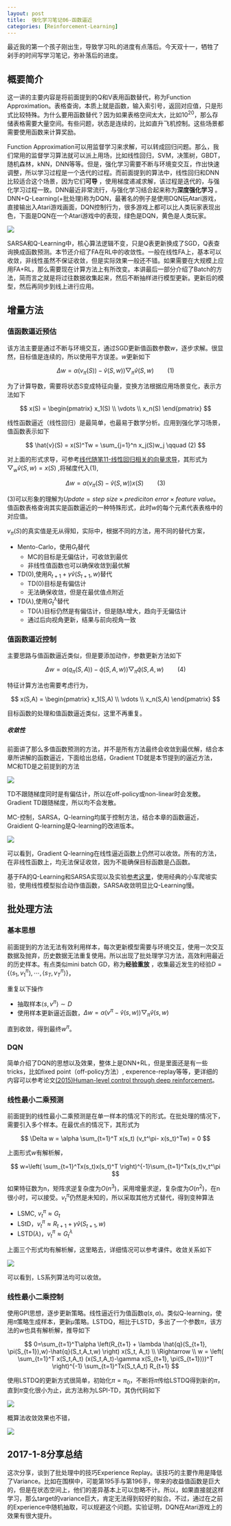 ```yaml
---
layout: post
title:  强化学习笔记06-函数逼近
categories: [Reinforcement-Learning]
---
```


最近我的第一个孩子刚出生，导致学习RL的进度有点落后。今天双十一，牺牲了剁手的时间写学习笔记，弥补落后的进度。


## 概要简介

这一讲的主要内容是将前面提到的Q和V表用函数替代，称为Function Approximation。表格查询，本质上就是函数，输入索引号，返回对应值，只是形式比较特殊。为什么要用函数替代？因为如果表格空间太大，比如$10^{20}$，那么存储表格需要大量空间。有些问题，状态是连续的，比如直升飞机控制。这些场景都需要使用函数来计算奖励。

Function Approximation可以用监督学习来求解，可以转成回归问题。那么，我们常用的监督学习算法就可以派上用场，比如线性回归，SVM，决策树，GBDT，随机森林，kNN，DNN等等。但是，强化学习需要不断与环境变交互，作出快速调整，所以学习过程是一个迭代的过程。而前面提到的算法中，线性回归和DNN比较适合这个场景，因为它们**可导** ，使用梯度递减求解，该过程是迭代的，与强化学习过程一致。DNN最近非常流行，与强化学习结合起来称为**深度强化学习** 。DNN+Q-Learning(+批处理)称为DQN，最著名的例子是使用DQN玩Atari游戏，直接输出入Atari游戏画面，DQN控制行为，很多游戏上都可以比人类玩家表现出色，下面是DQN在一个Atari游戏中的表现，绿色是DQN，黄色是人类玩家。

![](/img/dqn_atari_game.gif)



SARSA和Q-Learning中，核心算法逻辑不变，只是Q表更新换成了SGD，Q表查询换成函数预测。本节还介绍了FA在RL中的收敛性。一般在线性FA上，基本可以收敛，非线性虽然不保证收敛，但是实际效果一般还不错。如果需要在大规模上应用FA+RL，那么需要现在计算方法上有所改变。本讲最后一部分介绍了Batch的方法，简而言之就是将过往数据收集起来，然后不断抽样进行模型更新。更新后的模型，然后再同步到线上进行应用。



## 增量方法

### 值函数逼近预估

该方法主要是通过不断与环境交互，通过SGD更新值函数参数$w$，逐步求解。很显然，目标值是连续的，所以使用平方误差。$w$更新如下

$$
\Delta w = \alpha(v_\pi(S))-\hat{v}(S,w))\bigtriangledown_\pi \hat{v}(S,w) \qquad (1)
$$

为了计算导数，需要将状态S变成特征向量，变换方法根据应用场景变化，表示方法如下

$$
x(S) = \begin{pmatrix}
x_1(S) \\
\vdots \\
x_n(S)
\end{pmatrix}
$$

线性函数逼近（线性回归）是最简单，也最易于数学分析。应用到强化学习场景，值函数表示如下

$$
\hat{v}(S) = x(S)^Tw = \sum_{j=1}^n x_j(S)w_j \qquad (2)
$$

对上面的形式求导，可参考[线代随笔11-线性回归相关的向量求导](http://bourneli.github.io/linear-algebra/calculus/2016/04/28/linear-algebra-11-derivate-of-linear-regression.html)，其形式为$\bigtriangledown_w \hat{v}(S,w)=x(S)$ ,将梯度代入(1),

$$
\Delta w = \alpha(v_\pi(S)-\hat{v}(S,w)) x(S) \qquad (3)
$$

(3)可以形象的理解为$Update = step \  size \times prediciton \ error \times feature \ value$。值函数表格查询其实是函数逼近的一种特殊形式，此时$w$的每个元素代表表格中的对应值。

$v_\pi(S)$的真实值是无从得知，实际中，根据不同的方法，用不同的替代方案，

* Mento-Carlo，使用$G_t$替代
  * MC的目标是无偏估计，可收敛到最优
  * 非线性值函数也可以确保收敛到最优解
* TD(0),使用$R_{t+1} + \gamma \hat{v}(S_{t+1},w)$替代
  * TD(0)目标是有偏估计
  * 无法确保收敛，但是在最优值点附近
* TD($\lambda$),使用$G_t^\lambda$替代
  * TD($\lambda$)目标仍然是有偏估计，但是随$\lambda$增大，趋向于无偏估计
  * 通过后向视角更新，结果与前向视角一致

### 值函数逼近控制

主要思路与值函数逼近类似，但是要添加动作，参数更新方法如下

$$
\Delta w = \alpha(q_\pi(S,A))-\hat{q}(S,A,w))\bigtriangledown_\pi \hat{q}(S,A,w) \qquad (4)
$$

特征计算方法也需要考虑行为，

$$
x(S,A) = \begin{pmatrix}
x_1(S,A) \\
\vdots \\
x_n(S,A)
\end{pmatrix}
$$

目标函数的处理和值函数逼近类似，这里不再重复。

##### 收敛性

前面讲了那么多值函数预测的方法，并不是所有方法最终会收敛到最优解，结合本章所讲解的函数逼近，下面给出总结，Gradient TD就是本节提到的逼近方法，MC和TD是之前提到的方法

![](/img/prediction_convergence.png)

TD不跟随梯度同时是有偏估计，所以在off-policy或non-linear时会发散。Gradient TD跟随梯度，所以均不会发散。

MC-控制，SARSA，Q-learning均属于控制方法，结合本章的函数逼近，Graidient Q-learning是Q-learning的改进版本。

![](/img/control_convergence.png)

可以看到，Gradient Q-learning在线性逼近函数上仍然可以收敛。所有的方法，在非线性函数上，均无法保证收敛，因为不能确保目标函数是凸函数。


基于FA的Q-Learning和SARSA实现以及实验[参考这里](https://github.com/bourneli/reinforcement-learning/blob/master/FA/Q-Learning%20with%20Value%20Function%20Approximation.ipynb)，使用经典的小车爬坡实验，使用线性模型拟合动作值函数，SARSA收敛明显比Q-Learning慢。

## 批处理方法

### 基本思想

前面提到的方法无法有效利用样本，每次更新模型需要与环境交互，使用一次交互数据及抛弃，历史数据无法重复使用。所以出现了批处理学习方法，高效利用最近的历史样本。有点类似mini batch GD，称为**经验重放** ，收集最近发生的经验$D = \{ \langle s_1,v_1^\pi \rangle, \cdots, \langle s_T,v_T^\pi \rangle \}$，

重复以下操作

* 抽取样本$\langle s, v^\pi \rangle \sim D$
* 使用样本更新逼近函数，$\Delta w = \alpha(v^\pi-\hat{v}(s,w))\bigtriangledown_\pi \hat{v}(s, w)$

直到收敛，得到最终$w^\pi$。

### DQN

简单介绍了DQN的思想以及效果，整体上是DNN+RL，但是里面还是有一些tricks，比如fixed point（off-policy方法）, experence-replay等等，更详细的内容可以参考论文[(2015)Human-level control through deep reinforcement](https://deepmind.com/research/publications/human-level-control-through-deep-reinforcement-learning/)。

### 线性最小二乘预测

前面提到的线性最小二乘预测是在单一样本的情况下的形式。在批处理的情况下，需要引入多个样本。在最优点的情况下，其形式为

$$
\Delta w = \alpha \sum_{t=1}^T x(s_t) (v_t^\pi- x(s_t)^Tw) = 0
$$

上面形式$w$有解析解，

$$
w=\left( \sum_{t=1}^Tx(s_t)x(s_t)^T \right)^{-1}\sum_{t=1}^Tx(s_t)v_t^\pi
$$

如果特征数为n，矩阵求逆复杂度为$O(n^3)$，采用增量求逆，复杂度为$O(n^2)$，在n很小时，可以接受。$v_t^\pi$仍然是未知的，所以采取其他方式替代，得到变种算法

* LSMC, $v_t^\pi \approx G_t$
* LStD，$v_t^\pi \approx R_{t+1} + \gamma \hat{v}(S_{t+1},w)$
* LSTD($\lambda$)，$v_t^\pi \approx G_t^\lambda$

上面三个形式均有解析解，这里略去，详细情况可以参考课件。收敛关系如下

![](/img/least_square_convergence.png)

可以看到，LS系列算法均可以收敛。



### 线性最小二乘控制

使用GPI思想，逐步更新策略。线性逼近行为值函数$q(s,a)$。类似Q-learning，使用$\pi$策略生成样本，更新$\mu$策略。LSTDQ，相比于LSTD，多出了一个参数$\pi$，该方法的$w$也具有解析解，推导如下

$$
0=\sum_{t=1}^T\alpha \left(R_{t+1} + \lambda \hat{q}(S_{t+1}, \pi(S_{t+1}),w)-\hat{q}(S_t,A_t,w) \right) x(S_t, A_t) \\
\Rightarrow \\
w = \left( \sum_{t=1}^T x(S_t,A_t) (x(S_t,A_t)-\gamma x(S_{t+1}, \pi(S_{t+1})))^T \right)^{-1} \sum_{t=1}^Tx(S_t,A_t) R_{t+1}
$$

使用LSTDQ的更新方式很简单，初始化$\pi = \pi_0$，不断将$\pi$传给LSTDQ得到新的$\pi$，直到$\pi$变化很小为止，此方法称为LSPI-TD，其伪代码如下

![](/img/LSPI_algo.png)

概算法收敛效果也不错，

![](/img/lspi_convergence.png)

## 2017-1-8分享总结

这次分享，谈到了批处理中的技巧Experience Replay。该技巧的主要作用是降低了Variance。比如在围棋中，可能第195手与第196手，带来的收益值函数是巨大的，但是在状态空间上，他们的差异基本上可以忽略不计。所以，如果直接就这样学习，那么target的variance巨大，肯定无法得到较好的拟合。不过，通过在之前的Experience中随机抽取，可以规避这个问题。实验证明，DQN在Atari游戏上的效果有很大提升。
